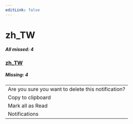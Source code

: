 ```yaml
---
editLink: false
---
```


# zh_TW

##### All missed: 4


### [zh_TW](https://github.com/Laravel-Lang/lang/blob/main/locales/zh_TW/zh_TW.json)

##### Missing: 4

<table >
<tr><td align="left" >
Are you sure you want to delete this notification?
</td>
</tr>
<tr><td align="left" >
Copy to clipboard
</td>
</tr>
<tr><td align="left" >
Mark all as Read
</td>
</tr>
<tr><td align="left" >
Notifications
</td>
</tr>

</table>


